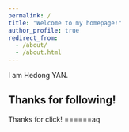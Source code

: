 ```yaml
---
permalink: /
title: "Welcome to my homepage!"
author_profile: true
redirect_from: 
  - /about/
  - /about.html
---
```


I am Hedong YAN.

Thanks for following!
------

Thanks for click!
======aq